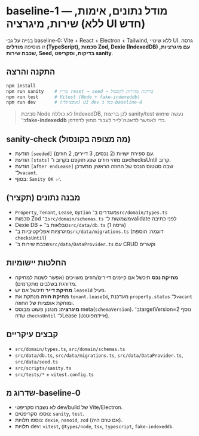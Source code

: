 # baseline-1 — מודל נתונים, אימות, שירות, מיגרציה (ללא UI חדש)

בנייה על גבי baseline-0: Vite + React + Electron + Tailwind, ללא שינויי UI.
גרסה זו מוסיפה **מודלים (TypeScript), סכמות Zod, Dexie (IndexedDB) עם מיגרציות, שכבת שירות, Seed, בדיקות, וסקריפט sanity**.

## התקנה והרצה

```bash
npm install
npm run sanity    # מריץ reset → seed → בדיקות מהירות לקונסול
npm run test      # Vitest (Node + fake-indexeddb)
npm run dev       # (אופציונלי) UI dev כמו ב-baseline-0
```

> סביבת Node לא כוללת IndexedDB, לכן בריצות sanity/test נעשה שימוש ב־**fake-indexeddb** כדי לאפשר לדאטה־לייר לעבוד מחוץ לדפדפן.

## sanity-check (מה מצופה בקונסול)

- הודעת `[seeded]` עם ספירת ישויות (2 נכסים, 3 דיירים, 2 חוזים).
- הודעת `[stats]` עם מזהי חוזים שפג תוקפם בקרוב ו־checksUntil קרוב.
- הודעת `[after endLease]` שבה סטטוס הנכס של החוזה הראשון מתעדכן ל־`vacant`.
- בסוף: `Sanity OK ✅`.

## מבנה נתונים (תקציר)

- `Property`, `Tenant`, `Lease`, `Option` מוגדרים ב־`src/domain/types.ts`
- סכמות Zod ב־`src/domain/schemas.ts` משמשות ל־validate לפני כתיבה
- Dexie DB + טבלאות ב־`src/data/db.ts` (גרסה 1)
- מיגרציות אפליקטיביות ב־`src/data/migrations.ts` (דוגמה: הוספת `checksUntil`)
- שכבת שירות ב־`src/data/DataProvider.ts` עם CRUD וקשרים

## החלטות יישומיות

- **מחיקת נכס** תיכשל אם קיימים דיירים/חוזים משויכים (אפשר לשנות למחיקה מדורגת בשלבים מתקדמים).
- **מחיקת דייר** תיכשל אם יש `leaseId` פעיל.
- **מחיקת חוזה** מנתקת את `tenant.leaseId`, מעדכנת `property.status` ל־`vacant` ומוחקת אופציות של החוזה.
- **מיגרציה**: מנגנון פשוט מבוסס meta(`schemaVersion`). ב־targetVersion=2 נוסף שדה `checksUntil` ל־Lease (איידמפוטנט).

## קבצים עיקריים

- `src/domain/types.ts`, `src/domain/schemas.ts`
- `src/data/db.ts`, `src/data/migrations.ts`, `src/data/DataProvider.ts`, `src/data/seed.ts`
- `src/scripts/sanity.ts`
- `src/tests/*` + `vitest.config.ts`

## שדרוג מ-baseline-0

- לא נשברו סקריפטי dev/build של Vite/Electron.
- נוספו סקריפטים: `sanity`, `test`.
- נוספו תלויות: `dexie`, `nanoid`, `zod` (אם טרם היה).
- תלויות dev: `vitest`, `@types/node`, `tsx`, `typescript`, `fake-indexeddb`.
